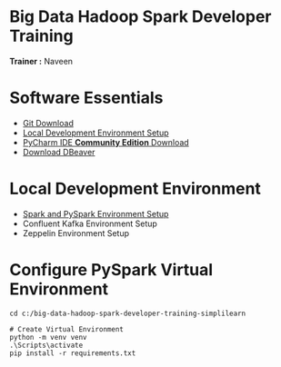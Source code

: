 # Big Data Hadoop Spark Developer Training

**Trainer :** Naveen



# Software Essentials

* [Git Download](https://git-scm.com/downloads)
* [Local Development Environment Setup](https://docs.google.com/document/d/e/2PACX-1vR_mva3l81HrvbGeJOimo0MtssVVSGi4at3WYeRCHBeBAm319t3XivQCV97dhkpK1a5cSCUN7cdO3Sd/pub)
* [PyCharm IDE **Community Edition** Download](https://www.jetbrains.com/pycharm/download/#section=windows) 
* [Download DBeaver](https://dbeaver.io/download/)

# Local Development Environment

* [Spark and PySpark Environment Setup](https://docs.google.com/document/d/1KR4zTwI7TDzG3Irt0oH5DoQU9n5nHb5iUxlcoqjJpUs/edit?usp=sharing)
* Confluent Kafka Environment Setup
* Zeppelin Environment Setup

# Configure PySpark Virtual Environment

```shell
cd c:/big-data-hadoop-spark-developer-training-simplilearn

# Create Virtual Environment
python -m venv venv
.\Scripts\activate
pip install -r requirements.txt
```



